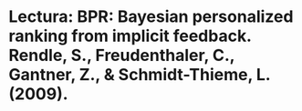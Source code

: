 # Lectura: BPR: Bayesian personalized ranking from implicit feedback. Rendle, S., Freudenthaler, C., Gantner, Z., & Schmidt-Thieme, L. (2009).
